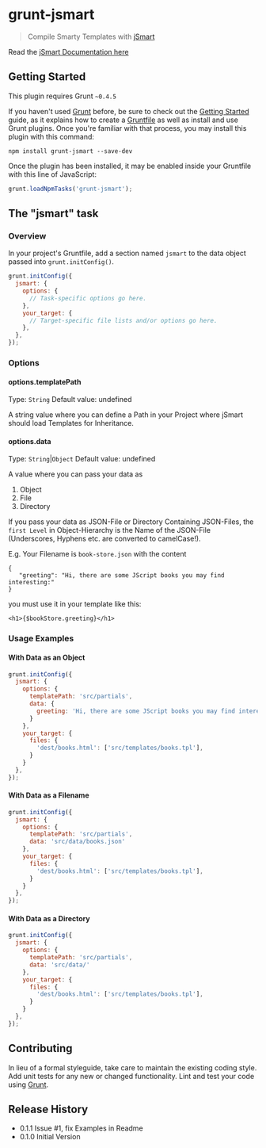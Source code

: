 # grunt-jsmart

> Compile Smarty Templates with [jSmart](https://github.com/umakantp/jsmart)

Read the [jSmart Documentation here](https://github.com/umakantp/jsmart/wiki)

## Getting Started
This plugin requires Grunt `~0.4.5`

If you haven't used [Grunt](http://gruntjs.com/) before, be sure to check out the [Getting Started](http://gruntjs.com/getting-started) guide, as it explains how to create a [Gruntfile](http://gruntjs.com/sample-gruntfile) as well as install and use Grunt plugins. Once you're familiar with that process, you may install this plugin with this command:

```shell
npm install grunt-jsmart --save-dev
```

Once the plugin has been installed, it may be enabled inside your Gruntfile with this line of JavaScript:

```js
grunt.loadNpmTasks('grunt-jsmart');
```

## The "jsmart" task

### Overview
In your project's Gruntfile, add a section named `jsmart` to the data object passed into `grunt.initConfig()`.

```js
grunt.initConfig({
  jsmart: {
    options: {
      // Task-specific options go here.
    },
    your_target: {
      // Target-specific file lists and/or options go here.
    },
  },
});
```

### Options

#### options.templatePath
Type: `String`
Default value: undefined

A string value where you can define a Path in your Project where jSmart should load Templates for Inheritance.

#### options.data
Type: `String`|`Object`
Default value: undefined

A value where you can pass your data as

1. Object
2. File
3. Directory


If you pass your data as JSON-File or Directory Containing JSON-Files, the `first Level` in Object-Hierarchy is the Name of the JSON-File (Underscores, Hyphens etc. are converted to camelCase!).

E.g. Your Filename is `book-store.json` with the content

    {
       "greeting": "Hi, there are some JScript books you may find interesting:"
    }

you must use it in your template like this:

    <h1>{$bookStore.greeting}</h1>


### Usage Examples

#### With Data as an Object

```js
grunt.initConfig({
  jsmart: {
    options: {
      templatePath: 'src/partials',
      data: {
        greeting: 'Hi, there are some JScript books you may find interesting:'
      }
    },
    your_target: {
      files: {
        'dest/books.html': ['src/templates/books.tpl'],
      }
    }
  },
});
```

#### With Data as a Filename

```js
grunt.initConfig({
  jsmart: {
    options: {
      templatePath: 'src/partials',
      data: 'src/data/books.json'
    },
    your_target: {
      files: {
        'dest/books.html': ['src/templates/books.tpl'],
      }
    }
  },
});
```

#### With Data as a Directory

```js
grunt.initConfig({
  jsmart: {
    options: {
      templatePath: 'src/partials',
      data: 'src/data/'
    },
    your_target: {
      files: {
        'dest/books.html': ['src/templates/books.tpl'],
      }
    }
  },
});
```

## Contributing
In lieu of a formal styleguide, take care to maintain the existing coding style. Add unit tests for any new or changed functionality. Lint and test your code using [Grunt](http://gruntjs.com/).

## Release History

* 0.1.1 Issue #1, fix Examples in Readme
* 0.1.0 Initial Version
